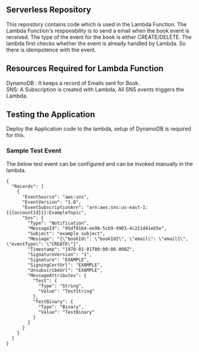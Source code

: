 ## Serverless Repository 

This repository contains code which is used in the Lambda Function. The Lambda Function's responsbility is to send a email 
when the book event is received. The type of the event for the book is either CREATE/DELETE. The lambda first checks whether the event is already handled by Lambda. So there is idempotence with the event. 


## Resources Required for Lambda Function
DynamoDB : It keeps a record of Emails sent for Book.  
SNS: A Subscription is created with Lambda, All SNS events triggers the Lambda. 


## Testing the Application

Deploy the Application code to the lambda, setup of DynamoDB is required for this. 

### Sample Test Event

The below test event can be configured and can be invoked manually in the lambda.

```
{
  "Records": [
    {
      "EventSource": "aws:sns",
      "EventVersion": "1.0",
      "EventSubscriptionArn": "arn:aws:sns:us-east-1:{{{accountId}}}:ExampleTopic",
      "Sns": {
        "Type": "Notification",
        "MessageId": "95df01b4-ee98-5cb9-9903-4c221d41eb5e",
        "Subject": "example subject",
        "Message": "{\"bookId\": \"bookId2\", \"email\": \"email1\", \"eventType\": \"CREATE\"}",
        "Timestamp": "1970-01-01T00:00:00.000Z",
        "SignatureVersion": "1",
        "Signature": "EXAMPLE",
        "SigningCertUrl": "EXAMPLE",
        "UnsubscribeUrl": "EXAMPLE",
        "MessageAttributes": {
          "Test": {
            "Type": "String",
            "Value": "TestString"
          },
          "TestBinary": {
            "Type": "Binary",
            "Value": "TestBinary"
          }
        }
      }
    }
  ]
}

```
